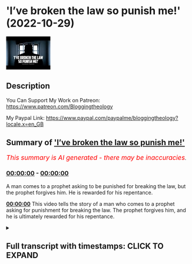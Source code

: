# 'I’ve broken the law so punish me!' (2022-10-29)

![alt 'I’ve broken the law so punish me!'](vneiRO-QpuM.jpg "'I’ve broken the law so punish me!'")

## Description

You Can Support My Work on Patreon:
https://www.patreon.com/Bloggingtheology

My Paypal Link: 
https://www.paypal.com/paypalme/bloggingtheology?locale.x=en_GB

## Summary of ['I’ve broken the law so punish me!'](https://www.youtube.com/watch?v=vneiRO-QpuM)


*<span style="color:red; font-size:125%">This summary is AI generated - there may be inaccuracies</span>. [](/)*

### [00:00:00](https://www.youtube.com/watch?v=vneiRO-QpuM&t=0) - [00:00:00](https://www.youtube.com/watch?v=vneiRO-QpuM&t=0)

A man comes to a prophet asking to be punished for breaking the law, but the prophet forgives him. He is rewarded for his repentance.

**[00:00:00](https://www.youtube.com/watch?v=vneiRO-QpuM&t=0)** This video tells the story of a man who comes to a prophet asking for punishment for breaking the law. The prophet forgives him, and he is ultimately rewarded for his repentance.

<details><summary><h2>Full transcript with timestamps: CLICK TO EXPAND</h2></summary>

[0:00:01](https://youtu.be/vneiRO-QpuM?t=1) Ernest told of a man who came and said  
[0:00:03](https://youtu.be/vneiRO-QpuM?t=3) messenger of God I have broken the law  
[0:00:07](https://youtu.be/vneiRO-QpuM?t=7) so give me my punishment  
[0:00:09](https://youtu.be/vneiRO-QpuM?t=9) a prophet did not question him about  
[0:00:11](https://youtu.be/vneiRO-QpuM?t=11) what he did and when the time for prayer  
[0:00:14](https://youtu.be/vneiRO-QpuM?t=14) came the man prayed along with him  
[0:00:17](https://youtu.be/vneiRO-QpuM?t=17) then when the prophet had finished the  
[0:00:19](https://youtu.be/vneiRO-QpuM?t=19) prayer the man got up and said messenger  
[0:00:23](https://youtu.be/vneiRO-QpuM?t=23) of God I have done something which  
[0:00:25](https://youtu.be/vneiRO-QpuM?t=25) merits punishment so carry out what God  
[0:00:29](https://youtu.be/vneiRO-QpuM?t=29) has decreed  
[0:00:31](https://youtu.be/vneiRO-QpuM?t=31) he finally asked did you not pray along  
[0:00:34](https://youtu.be/vneiRO-QpuM?t=34) with us  
[0:00:36](https://youtu.be/vneiRO-QpuM?t=36) and when the man replied that he had he  
[0:00:39](https://youtu.be/vneiRO-QpuM?t=39) said well God has forgiven you your  
[0:00:43](https://youtu.be/vneiRO-QpuM?t=43) offense  
[0:00:44](https://youtu.be/vneiRO-QpuM?t=44) Hadith in bukhari and Muslim  

</details>
